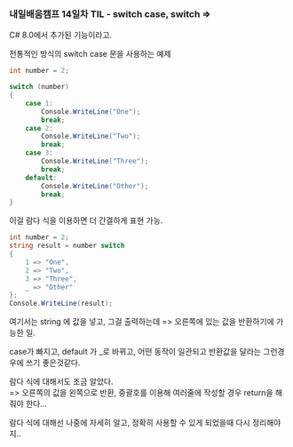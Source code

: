 ### 내일배움캠프 14일차 TIL - switch case, switch =>  

C# 8.0에서 추가된 기능이라고.  

전통적인 방식의 switch case 문을 사용하는 예제
~~~C#
int number = 2;

switch (number)
{
    case 1:
        Console.WriteLine("One");
        break;
    case 2:
        Console.WriteLine("Two");
        break;
    case 3:
        Console.WriteLine("Three");
        break;
    default:
        Console.WriteLine("Other");
        break;
}
~~~

이걸 람다 식을 이용하면 더 간결하게 표현 가능.

~~~C#
int number = 2;
string result = number switch
{
    1 => "One",
    2 => "Two",
    3 => "Three",
    _ => "Other"
};
Console.WriteLine(result);
~~~
여기서는 string 에 값을 넣고, 그걸 출력하는데  => 오른쪽에 있는 값을 반환하기에 가능한 일.

case가 빠지고, default 가 _로 바뀌고, 어떤 동작이 일관되고 반환값을 달라는 그런경우에 쓰기 좋은것같다.  

람다 식에 대해서도 조금 알았다.  
=> 오른쪽의 값을 왼쪽으로 반환, 중괄호를 이용해 여러줄에 작성할 경우 return을 해 줘야 한다...  

람다 식에 대해선 나중에 자세히 알고, 정확히 사용할 수 있게 되었을때 다시 정리해야지..
